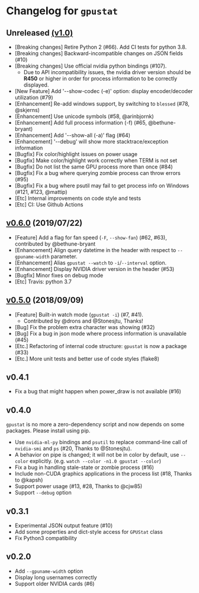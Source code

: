 Changelog for `gpustat`
=======================

## Unreleased [(v1.0)][milestone-1.0]

[milestone-1.0]: https://github.com/wookayin/gpustat/issues?q=milestone%3A1.0

- [Breaking changes] Retire Python 2 (#66). Add CI tests for python 3.8.
- [Breaking changes] Backward-incompatible changes on JSON fields (#10)
- [Breaking changes] Use official nvidia python bindings (#107).
    - Due to API incompatibility issues, the nvidia driver version should be **R450** or higher
      in order for process information to be correctly displayed.
- [New Feature] Add '--show-codec (-e)' option: display encoder/decoder utilization (#79)
- [Enhancement] Re-add windows support, by switching to `blessed` (#78, @skjerns)
- [Enhancement] Use unicode symbols (#58, @arinbjornk)
- [Enhancement] Add full process information (-f) (#65, @bethune-bryant)
- [Enhancement] Add '--show-all (-a)' flag (#64)
- [Enhancement] '--debug' will show more stacktrace/exception information
- [Bugfix] Fix color/highlight issues on power usage
- [Bugfix] Make color/highlight work correctly when TERM is not set
- [Bugfix] Do not list the same GPU process more than once (#84)
- [Bugfix] Fix a bug where querying zombie process can throw errors (#95)
- [Bugfix] Fix a bug where psutil may fail to get process info on Windows (#121, #123, @mattip)
- [Etc] Internal improvements on code style and tests
- [Etc] CI: Use Github Actions


## [v0.6.0][milestone-0.6] (2019/07/22)

[milestone-0.6]: https://github.com/wookayin/gpustat/issues?q=milestone%3A0.6

- [Feature] Add a flag for fan speed (`-F`, `--show-fan`) (#62, #63), contributed by @bethune-bryant
- [Enhancement] Align query datetime in the header with respect to `--gpuname-width` parameter.
- [Enhancement] Alias `gpustat --watch` to `-i`/`--interval` option.
- [Enhancement] Display NVIDIA driver version in the header (#53)
- [Bugfix] Minor fixes on debug mode
- [Etc] Travis: python 3.7


## [v0.5.0][milestone-0.5] (2018/09/09)

[milestone-0.5]: https://github.com/wookayin/gpustat/issues?q=milestone%3A0.5

- [Feature] Built-in watch mode (`gpustat -i`) (#7, #41).
   - Contributed by @drons and @Stonesjtu, Thanks!
- [Bug] Fix the problem extra character was showing (#32)
- [Bug] Fix a bug in json mode where process information is unavailable (#45)
- [Etc.] Refactoring of internal code structure: `gpustat` is now a package (#33)
- [Etc.] More unit tests and better use of code styles (flake8)



## v0.4.1
- Fix a bug that might happen when power_draw is not available (#16)


## v0.4.0

`gpustat` is no more a zero-dependency script and now depends on some packages. Please install using pip.

- Use `nvidia-ml-py` bindings and `psutil` to replace command-line call of `nvidia-smi` and `ps` (#20, Thanks to @Stonesjtu).
- A behavior on pipe is changed; it will not be in color by default, use `--color` explicitly. (e.g. `watch --color -n1.0 gpustat --color`)
- Fix a bug in handling stale-state or zombie process (#16)
- Include non-CUDA graphics applications in the process list (#18, Thanks to @kapsh)
- Support power usage (#13, #28, Thanks to @cjw85)
- Support `--debug` option


## v0.3.1

- Experimental JSON output feature (#10)
- Add some properties and dict-style access for `GPUStat` class
- Fix Python3 compatibility


## v0.2.0

- Add `--gpuname-width` option
- Display long usernames correctly
- Support older NVIDIA cards (#6)
